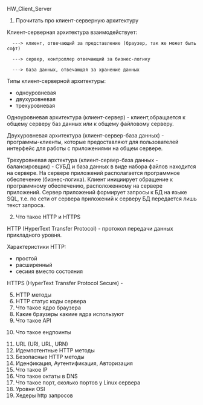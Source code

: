 HW_Client_Server
1) Прочитать про клиент-серверную архитектуру
  
  Клиент-серверная архитектура взаимодействует:
  
      ---> клиент, отвечающий за представление (браузер, так же может быть софт)
  
      ---> сервер, контроллер отвечающий за бизнес-логику
  
      ---> база данных, отвечающая за хранение данных 
  
  Типы клиент-серверной архитектуры: 
  - одноуровневая
  - двухуровневая 
  - трехуровневая 

Одноуровневая архитектура (клиент-сервер) - клиент,обращается к общему серверу баз данных или к общему файловому серверу.

Двухуровневая архитектура (клиент-сервер-база данных) - программы-клиенты, которые предоставляют для пользователей интерфейс для работы с приложениями на общем сервере.

Трехуровневая архтектура (клиент-сервер-база данных - балансировщик) - СУБД и база данных в виде набора файлов находится на сервере. На сервере приложений располагается программное обеспечение (бизнес-логика). Клиент инициирует обращение к программному обеспечению, расположенному на сервере приложений. Сервер приложений формирует запросы к БД на языке SQL, т.е. по сети от сервера приложений к серверу БД передается лишь текст запроса. 

2) Что такое HTTP и HTTPS

HTTP (HyperText Transfer Protocol) - протокол передачи данных прикладного уровня. 

Характеристики HTTP:
 - простой 
 - расширенный
 - сесиия вместо состояния
 
 
 HTTPS (HyperText Transfer Protocol Secure) - 

5) HTTP методы
6) HTTP статус коды сервера
7) Что такое ядро браузера 
8) Какие браузеры какиие ядра используют
9) Что такое API
10. Что такое ендпоинты
11) URL (URI, URL, URN)
12) Идемпотентные HTTP методы
13) Безопасные HTTP методы
14) Иденфикация, Аутентификация, Авторизация
15) Что такое IP
16) Что такое октаты в DNS
17) Что такое порт, сколько портов у Linux сервера
18) Уровни OSI
19) Хедеры http запросов
